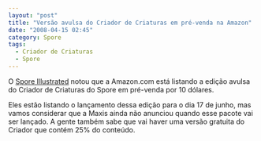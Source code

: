 ```yaml
---
layout: "post"
title: "Versão avulsa do Criador de Criaturas em pré-venda na Amazon"
date: "2008-04-15 02:45"
category: Spore
tags:
  - Criador de Criaturas
  - Spore
---
```


O [Spore Illustrated](http://spore.strategyplanet.gamespy.com/) notou que a Amazon.com está listando a edição avulsa do Criador de Criaturas do Spore em pré-venda por 10 dólares.

Eles estão listando o lançamento dessa edição para o dia 17 de junho, mas vamos considerar que a Maxis ainda não anunciou quando esse pacote vai ser lançado. A gente também sabe que vai haver uma versão gratuita do Criador que contém 25% do conteúdo.
